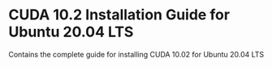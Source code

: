 # CUDA 10.2 Installation Guide for Ubuntu 20.04 LTS

Contains the complete guide for installing CUDA 10.02 for Ubuntu 20.04 LTS
